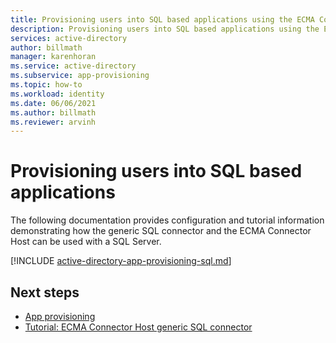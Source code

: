 ```yaml
---
title: Provisioning users into SQL based applications using the ECMA Connector host
description: Provisioning users into SQL based applications using the ECMA Connector host
services: active-directory
author: billmath
manager: karenhoran
ms.service: active-directory
ms.subservice: app-provisioning
ms.topic: how-to
ms.workload: identity
ms.date: 06/06/2021
ms.author: billmath
ms.reviewer: arvinh
---
```


# Provisioning users into SQL based applications
The following documentation provides configuration and tutorial information demonstrating how the generic SQL connector and the ECMA Connector Host can be used with a SQL Server.


[!INCLUDE [active-directory-app-provisioning-sql.md](../../../includes/active-directory-app-provisioning-sql.md)]

## Next steps

- [App provisioning](user-provisioning.md)
- [Tutorial: ECMA Connector Host generic SQL connector](tutorial-ecma-sql-connector.md)
